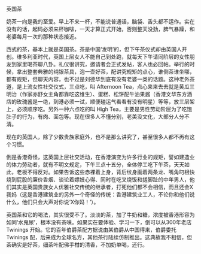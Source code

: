 
英国茶

奶茶一向是我的至爱。早上不来一杯，不能说普通话，脑袋、舌头都不运作。实在没有的话，起码必须来杯咖啡，一天才算正式开始，否则整天没劲，脾气暴躁，和老婆每月一次的那种状态接近。

西式的茶，基本上就是英国茶。茶是中国‘发明’的，但下午茶仪式却由英国人开创。维多利亚时代，英国上层女人不能自己到处跑，就每天下午请同阶层的女性朋友到家里喝茶聊八卦。礼仪很讲究，邀请者会正式发帖，客人也必回帖。举行的时候，拿出整套典雅的纯银茶具，泡一壶好茶，配讲究规矩的点心，谁倒茶谁坐哪，都有规矩，但聊天内容，也不过是刘德华到底有没有老婆一类的话题。这种老外茶道，是上流女性社交仪式，三点吃，叫 Afternoon Tea，点心来来去去就是黄瓜三明治（作家亦舒女主角都靠吃这维生）、蛋糕、松饼配牛油果酱（香港文华东方酒店的玫瑰酱是一绝，到港必须一试，顺便碰运气看看有没有明星）等等，放三层架上，必须顺序吃。另外一种六点吃的叫 High Tea，主要是男性劳动阶层为了吃饱肚子的行为，有肉、面包等。现在很多人不懂分别，老美没文化，大部分人分不清。

现在的英国人，除了少数贵族家庭外，也不是那么讲究了，甚至很多人都不再有这个习惯。

倒是香港奇怪，这英国上层社交活动，在香港演变为许多行业的规矩，譬如建造业的体力劳动者，就有不明文规定，下午三点十五分，全体停工吃下午茶，天天如此，老板不得反对。如果告诉这些赤裸着上身，背后纹身画着两条龙、嘴角叼根快烧到屁股的廉价香烟、谈论着嫖妓心得、同时在吃叉烧饭和搓脚趾的中年男人，他们其实是英国贵族女人优雅社交传统的继承者，打死他们都不会相信，而且还会X我妈（这是香港建筑业的另外一个奇怪的传统：香港建筑业工人，不论你和他们说什么，他们只会大声对你说‘X你妈！’）。
  
英国茶和它的喝法，其实很受不了。淡淡的茶，加了牛奶和糖，浓度被香港形容为如同‘水鬼尿’，根本没有茶味。如果实在要体验、学习一下，倒可以从300年老店 Twinings 开始。它的百年伯爵茶配方据说由某伯爵从中国得来，伯爵委托Twinings 配，后来成为全球名方，其他茶行陆续仿制推出。这典故我不相信，但茶确实是好茶，细茶叶配佛手柑的清香，不加奶单喝，还行。
